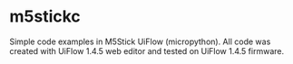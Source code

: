 # m5stickc
Simple code examples in M5Stick UiFlow (micropython).
All code was created with UiFlow 1.4.5 web editor and tested on UiFlow 1.4.5 firmware.
